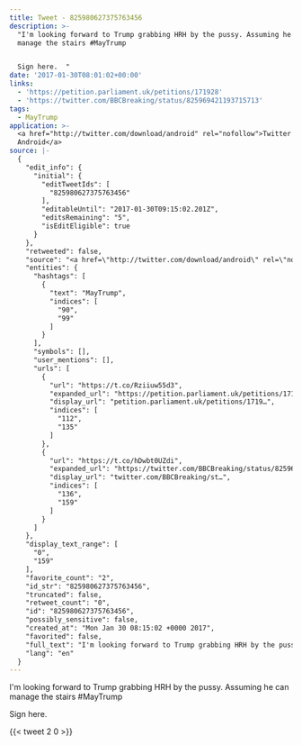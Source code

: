 ```yaml
---
title: Tweet - 825980627375763456
description: >-
  "I'm looking forward to Trump grabbing HRH by the pussy. Assuming he can
  manage the stairs #MayTrump


  Sign here.  "
date: '2017-01-30T08:01:02+00:00'
links:
  - 'https://petition.parliament.uk/petitions/171928'
  - 'https://twitter.com/BBCBreaking/status/825969421193715713'
tags:
  - MayTrump
application: >-
  <a href="http://twitter.com/download/android" rel="nofollow">Twitter for
  Android</a>
source: |-
  {
    "edit_info": {
      "initial": {
        "editTweetIds": [
          "825980627375763456"
        ],
        "editableUntil": "2017-01-30T09:15:02.201Z",
        "editsRemaining": "5",
        "isEditEligible": true
      }
    },
    "retweeted": false,
    "source": "<a href=\"http://twitter.com/download/android\" rel=\"nofollow\">Twitter for Android</a>",
    "entities": {
      "hashtags": [
        {
          "text": "MayTrump",
          "indices": [
            "90",
            "99"
          ]
        }
      ],
      "symbols": [],
      "user_mentions": [],
      "urls": [
        {
          "url": "https://t.co/Rziiuw55d3",
          "expanded_url": "https://petition.parliament.uk/petitions/171928",
          "display_url": "petition.parliament.uk/petitions/1719…",
          "indices": [
            "112",
            "135"
          ]
        },
        {
          "url": "https://t.co/hDwbt0UZdi",
          "expanded_url": "https://twitter.com/BBCBreaking/status/825969421193715713",
          "display_url": "twitter.com/BBCBreaking/st…",
          "indices": [
            "136",
            "159"
          ]
        }
      ]
    },
    "display_text_range": [
      "0",
      "159"
    ],
    "favorite_count": "2",
    "id_str": "825980627375763456",
    "truncated": false,
    "retweet_count": "0",
    "id": "825980627375763456",
    "possibly_sensitive": false,
    "created_at": "Mon Jan 30 08:15:02 +0000 2017",
    "favorited": false,
    "full_text": "I'm looking forward to Trump grabbing HRH by the pussy. Assuming he can manage the stairs #MayTrump\n\nSign here. https://t.co/Rziiuw55d3 https://t.co/hDwbt0UZdi",
    "lang": "en"
  }
---
```

I'm looking forward to Trump grabbing HRH by the pussy. Assuming he can manage the stairs #MayTrump

Sign here.  
    
{{< tweet 2 0 >}}
    
